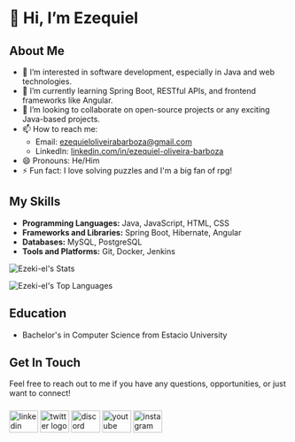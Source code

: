 # 👋 Hi, I’m Ezequiel

## About Me
- 👀 I’m interested in software development, especially in Java and web technologies.
- 🌱 I’m currently learning Spring Boot, RESTful APIs, and frontend frameworks like Angular.
- 💞️ I’m looking to collaborate on open-source projects or any exciting Java-based projects.
- 📫 How to reach me:
  - Email: ezequieloliveirabarboza@gmail.com
  - LinkedIn: [linkedin.com/in/ezequiel-oliveira-barboza](https://www.linkedin.com/in/ezequiel-oliveira-barboza/)
- 😄 Pronouns: He/Him
- ⚡ Fun fact: I love solving puzzles and I'm a big fan of rpg!

## My Skills
- **Programming Languages:** Java, JavaScript, HTML, CSS
- **Frameworks and Libraries:** Spring Boot, Hibernate, Angular
- **Databases:** MySQL, PostgreSQL
- **Tools and Platforms:** Git, Docker, Jenkins

![Ezeki-el's Stats](https://github-readme-stats.vercel.app/api?username=Ezeki-el&theme=dracula&show_icons=true&hide_border=true&count_private=true)

![Ezeki-el's Top Languages](https://github-readme-stats.vercel.app/api/top-langs/?username=Ezeki-el&theme=dracula&show_icons=true&hide_border=true&layout=compact)
## Education
- Bachelor's in Computer Science from Estacio University

## Get In Touch
Feel free to reach out to me if you have any questions, opportunities, or just want to connect!
###

<div align="left">
  <img src="https://raw.githubusercontent.com/maurodesouza/profile-readme-generator/master/src/assets/icons/social/linkedin//default.svg" width="52" height="40" alt="linkedin logo"  />
  <img src="https://raw.githubusercontent.com/maurodesouza/profile-readme-generator/master/src/assets/icons/social/twitter/default.svg" width="52" height="40" alt="twitter logo"  />
  <img src="https://raw.githubusercontent.com/maurodesouza/profile-readme-generator/master/src/assets/icons/social/discord/default.svg" width="52" height="40" alt="discord logo"  />
  <img src="https://raw.githubusercontent.com/maurodesouza/profile-readme-generator/master/src/assets/icons/social/youtube/default.svg" width="52" height="40" alt="youtube logo"  />
  <img src="https://raw.githubusercontent.com/maurodesouza/profile-readme-generator/master/src/assets/icons/social/instagram/default.svg" width="52" height="40" alt="instagram logo"  />
</div>

###
<!---
Ezeki-el/Ezeki-el is a ✨ special ✨ repository because its `README.md` (this file) appears on your GitHub profile.
You can click the Preview link to take a look at your changes.
--->

